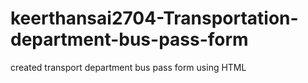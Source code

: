 # keerthansai2704-Transportation-department-bus-pass-form
created transport department bus pass form using HTML 
